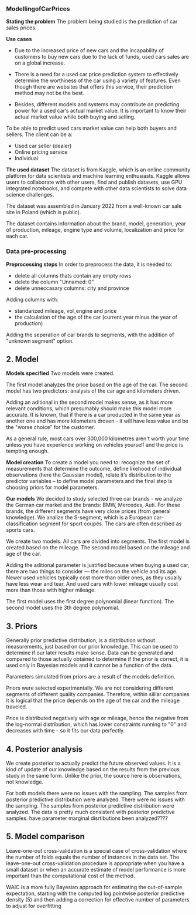 ### ModellingofCarPrices

**Stating the problem**
The problem being studied is the prediction of car sales prices.

**Use cases**
- Due to the increased price of new cars and the incapability of customers to buy new cars due to the lack of funds, used cars sales are on a global increase. 

- There is a need for a used car price prediction system to effectively determine the worthiness of the car using a variety of features. Even though there are websites that offers this service, their prediction method may not be the best. 

- Besides, different models and systems may contribute on predicting power for a used car’s actual market value. It is important to know their actual market value while both buying and selling.

To be able to predict used cars market value can help both buyers and sellers. The client can be a:
- Used car seller (dealer)
- Online pricing service
- Individual

**The used dataset**
The dataset is from Kaggle, which is an online community platform for data scientists and machine learning enthusiasts. Kaggle allows users to collaborate with other users, find and publish datasets, use GPU integrated notebooks, and compete with other data scientists to solve data science challenges.

The dataset was assembled in January 2022 from a well-known car sale site in Poland (which is public).

The dataset contains information about the brand, model, generation, year of production, mileage, engine type and volume, localization and price for each car.

### **Data pre-processing**

**Preprocessing steps**
In order to preprocess the data, it is needed to:
- delete all columns thats contain any empty rows
- delete the column "Unnamed: 0"
- delete unneccasary columns: city and province

Adding columns with:
- standarized mileage, vol_engine and price
- the calculation of the age of the car (current year minus the year of production)

Adding the seperation of car brands to segments, with the addition of "unknown segment" option.

## **2. Model**

**Models specified**
Two models were created. 

The first model analyzes the price based on the age of the car. The second model has two predictors: analysis of the car age and kilometers driven.

Adding an aditional  in the second model makes sense, as it has more relevant conditions, which presumably should make this model more accurate. It is known, that if there is a car producted in the same year as another one and has more kilometers droven - it will have less value and be the "worse choice" for the customer.

As a general rule, most cars over 300,000 kilometres aren't worth your time unless you have experience working on vehicles yourself and the price is tempting enough.

**Model creation**
To create a model you need to: recognize the set of measurements that determine the outcome, define likehood of individual observations (here the Gaussian model), relate it’s distribution to the predictor variables – to define model parameters and the final step is choosing priors for model parameters.

**Our models**
We decided to study selected three car brands - we analyze the German car market and the brands: BMW, Mercedes, Auti. For these brands, the different segments have very close prices (from general knowledge). We analize the S-segment, which is a European car-classification segment for sport coupés. The cars are often described as sports cars.

We create two models. All cars are divided into segments. The first model is created based on the mileage. The second model based on the mileage and age of the car.

Adding the aditional parameter is justified because when buying a used car, there are two things to consider — the miles on the vehicle and its age. Newer used vehicles typically cost more than older ones, as they usually have less wear and tear. And used cars with lower mileage usually cost more than those with higher mileage.

The first model uses the first degree polynomial (linear function). The second model uses the 3th degree polynomial.

## **3. Priors**
Generally prior predictive distribution, is a distribution without measurements, just based on our prior knowledge. This can be used to determine if our later results make sense. Data can be generated and compared to those actually obtained to determine if the prior is correct, it is used only in Bayesian models and it cannot be a function of the data.

Parameters simulated from priors are a result of the models definition.

Priors were selected experimentally. We are not considering different segments of different quality companies. Therefore, within sililar companies it is logical that the price depends on the age of the car and the mileage traveled.

Price is distributed negatively with age or mileage, hence the negative from the log-normal distribution, which has lower constraints running to "0" and decreases with time - so it fits our data perfectly.

## **4. Posterior analysis**
We create posterior to actually predict the future observed values. It is a kind of update of our knowledge based on the results from the previous study in the same form. Unlike the prior, the source here is observations, not knowledge.

For both models there were no issues with the sampling. The samples from posterior predictive distribution were analyzed. There were no issues with the sampling. The samples from posterior predictive distribution were analyzed. The data is pretty much consistent with posterior predictive samples. have parameter marginal disrtibutions been analyzed????

## **5. Model comparison**
Leave-one-out cross-validation is a special case of cross-validation where the number of folds equals the number of instances in the data set. The leave-one-out cross-validation procedure is appropriate when you have a small dataset or when an accurate estimate of model performance is more important than the computational cost of the method.

WAIC is a more fully Bayesian approach for estimating the out-of-sample expectation, starting with the computed log pointwise posterior predictive density (5) and then adding a correction for effective number of parameters to adjust for overfitting
